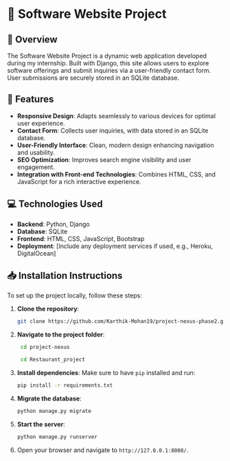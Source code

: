 # 🌟 Software Website Project

## 📖 Overview
The Software Website Project is a dynamic web application developed during my internship. Built with Django, this site allows users to explore software offerings and submit inquiries via a user-friendly contact form. User submissions are securely stored in an SQLite database.

## 🚀 Features
- **Responsive Design**: Adapts seamlessly to various devices for optimal user experience.
- **Contact Form**: Collects user inquiries, with data stored in an SQLite database.
- **User-Friendly Interface**: Clean, modern design enhancing navigation and usability.
- **SEO Optimization**: Improves search engine visibility and user engagement.
- **Integration with Front-end Technologies**: Combines HTML, CSS, and JavaScript for a rich interactive experience.

## 💻 Technologies Used
- **Backend**: Python, Django
- **Database**: SQLite
- **Frontend**: HTML, CSS, JavaScript, Bootstrap
- **Deployment**: [Include any deployment services if used, e.g., Heroku, DigitalOcean]

## 📥 Installation Instructions
To set up the project locally, follow these steps:

1. **Clone the repository**:
    ```bash
    git clone https://github.com/Karthik-Mohan19/project-nexus-phase2.git
    ```
2. **Navigate to the project folder**:
   ```bash
    cd project-nexus
    ```
   ```bash
    cd Restaurant_project
    ```
4. **Install dependencies**:
    Make sure to have `pip` installed and run:
    ```bash
    pip install -r requirements.txt
    ```
5. **Migrate the database**:
    ```bash
    python manage.py migrate
    ```
6. **Start the server**:
    ```bash
    python manage.py runserver
    ```
7. Open your browser and navigate to `http://127.0.0.1:8000/`.
